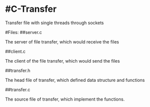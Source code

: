 #C-Transfer
==========
  <p>Transfer file with single threads through sockets</p>
  
#Files:
##server.c
  <p>The server of file transfer, which would receive the files</p>
##client.c
  <p>The client of the file transfer, which would send the files</p>
##transfer.h
  <p>The head file of transfer, which defined data structure and functions</p>
##transfer.c
  <p>The source file of transfer, which implement the functions.</p>
